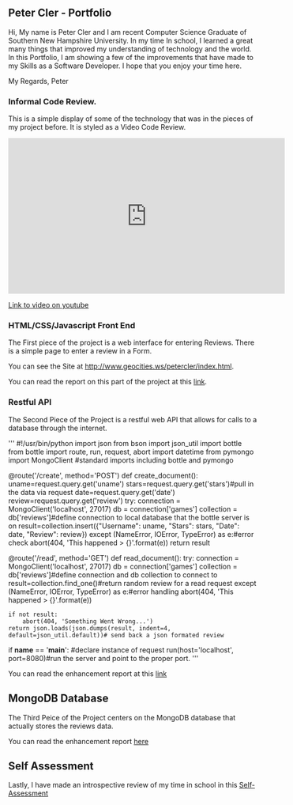 ## Peter Cler - Portfolio 

Hi, My name is Peter Cler and I am recent Computer Science Graduate of Southern New Hampshire University. In my time In school, I learned a great many things that improved my understanding of technology and the world. In this Portfolio, I am showing a few of the improvements that have made to my Skills as a Software Developer. I hope that you enjoy your time here. 

My Regards,
Peter

### Informal Code Review. 

This is a simple display of some of the technology that was in the pieces of my project before. It is styled as a Video Code Review.

<iframe width="560" height="315" src="https://www.youtube.com/watch?v=YZ__MTsMdoc&feature=youtu.be" frameborder="0" allow="autoplay; encrypted-media" allowfullscreen></iframe>

[Link to video on youtube](https://youtu.be/YZ__MTsMdoc)

### HTML/CSS/Javascript Front End

The First piece of the project is a web interface for entering Reviews. There is a simple page to enter a review in a Form. 

You can see the Site at http://www.geocities.ws/petercler/index.html.

You can read the report on this part of the project at this [link](https://tinyurl.com/ya26qbmu).

### Restful API

The Second Piece of the Project is a restful web API that allows for calls to a database through the internet.

'''
#!/usr/bin/python
import json
from bson import json_util
import bottle
from bottle import route, run, request, abort
import datetime
from pymongo import MongoClient #standard imports including bottle and pymongo

@route('/create', method='POST')
def create_document():
    uname=request.query.get('uname')
    stars=request.query.get('stars')#pull in the data via request
    date=request.query.get('date')
    review=request.query.get('review')
    try:
        connection = MongoClient('localhost', 27017) 
        db = connection['games']
        collection = db['reviews']#define connection to local database that the bottle server is on
        result=collection.insert({"Username": uname, "Stars": stars, "Date": date, "Review": review})
    except (NameError, IOError, TypeError) as e:#error check
        abort(404, 'This happened > {}'.format(e))
    return result

@route('/read', method='GET')
def read_document():
    try:
        connection = MongoClient('localhost', 27017) 
        db = connection['games']
        collection = db['reviews']#define connection and db collection to connect to
        result=collection.find_one()#return random review for a read request
    except (NameError, IOError, TypeError) as e:#error handling
        abort(404, 'This happened > {}'.format(e))

    if not result:
        abort(404, 'Something Went Wrong...')
    return json.loads(json.dumps(result, indent=4, default=json_util.default))# send back a json formated review

 
  
if __name__ == '__main__': #declare instance of request
    run(host='localhost', port=8080)#run the server and point to the proper port.
'''

You can read the enhancement report at this [link](https://tinyurl.com/y82qhqfd)

## MongoDB Database

The Third Peice of the Project centers on the MongoDB database that actually stores the reviews data. 

You can read the enhancement report [here](https://tinyurl.com/y765kogt)

## Self Assessment

Lastly, I have made an introspective review of my time in school in this [Self-Assessment](https://tinyurl.com/yaxkqpce)
